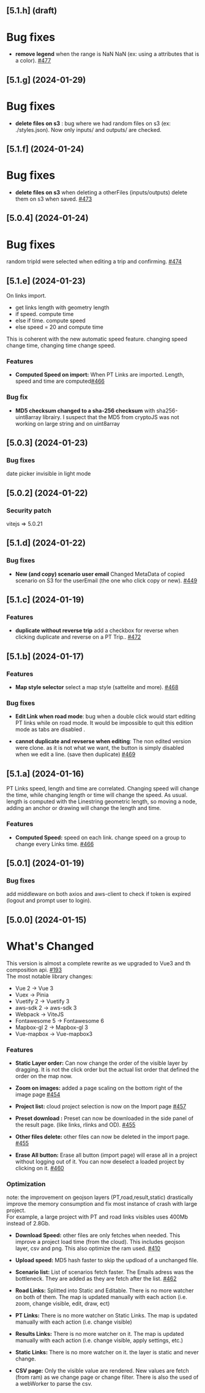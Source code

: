 ## [5.1.h] (draft)

# Bug fixes
* **remove legend** when the range is NaN NaN (ex: using a attributes that is a color). [#477](https://github.com/systragroup/quetzal-network-editor/issues/477)

## [5.1.g] (2024-01-29)

# Bug fixes
* **delete files on s3** : bug where we had random files on s3 (ex: ./styles.json). Now only inputs/ and outputs/ are checked.

## [5.1.f] (2024-01-24)

# Bug fixes
* **delete files on s3** when deleting a otherFiles (inputs/outputs) delete them on s3 when saved. [#473](https://github.com/systragroup/quetzal-network-editor/issues/473)


## [5.0.4] (2024-01-24)

# Bug fixes
random tripId were selected when editing a trip and confirming. [#474](https://github.com/systragroup/quetzal-network-editor/issues/474)


## [5.1.e] (2024-01-23)
 On links import. 
 - get links length with geometry length
 - if speed. compute time
 - else if time. compute speed
 - else speed = 20 and compute time

This is coherent with the new automatic speed feature. changing speed change time, changing time change speed.

### Features

* **Computed Speed on import:** When PT Links are imported. Length, speed and time are computed[#466](https://github.com/systragroup/quetzal-network-editor/issues/466)

### Bug fix
* **MD5 checksum changed to a sha-256 checksum** with sha256-uint8array librairy. I suspect that the MD5 from cryptoJS was not working on large string and on uint8array


## [5.0.3] (2024-01-23)

### Bug fixes
date picker invisible in light mode

## [5.0.2] (2024-01-22)

### Security patch
vitejs => 5.0.21


## [5.1.d] (2024-01-22)

### Bug fixes

* **New (and copy) scenario user email** Changed MetaData of copied scenario on S3 for the userEmail (the one who click copy or new). [#449](https://github.com/systragroup/quetzal-network-editor/issues/449)


## [5.1.c] (2024-01-19)

### Features

* **duplicate without reverse trip** add a checkbox for reverse when clicking duplicate and reverse on a PT Trip.. [#472](https://github.com/systragroup/quetzal-network-editor/issues/472)

## [5.1.b] (2024-01-17)

### Features

* **Map style selector** select a map style (sattelite and more). [#468](https://github.com/systragroup/quetzal-network-editor/issues/468)

### Bug fixes

* **Edit Link when road mode**: bug when a double click would start editing PT links while on road mode. It would be impossible to quit this edition mode as tabs are disabled .

* **cannot duplicate and revserse when editing**: The non edited version were clone. as it is not what we want, the button is simply disabled when we edit a line. (save then duplicate) [#469](https://github.com/systragroup/quetzal-network-editor/issues/469)



## [5.1.a] (2024-01-16)

PT Links speed, length and time are correlated.
Changing speed will change the time, while changing length or time will change the speed.
As usual. length is computed with the Linestring geometric length, so moving a node, adding an anchor
or drawing will change the length and time.

### Features

* **Computed Speed:** speed on each link. change speed on a group to change every Links time. [#466](https://github.com/systragroup/quetzal-network-editor/issues/466)

## [5.0.1] (2024-01-19)

### Bug fixes
add middleware on both axios and aws-client to check if token is expired (logout and prompt user to login).

## [5.0.0] (2024-01-15)

# What's Changed
This version is almost a complete rewrite as we upgraded to Vue3 and th composition api. [#193](https://github.com/systragroup/quetzal-network-editor/issues/193)<br>
The most notable library changes:

- Vue 2 -> Vue 3
- Vuex -> Pinia
- Vuetify 2 -> Vuetify 3
- aws-sdk 2 -> aws-sdk 3
- Webpack -> ViteJS
- Fontawesome 5 -> Fontawesome 6
- Mapbox-gl 2 -> Mapbox-gl 3
- Vue-mapbox -> Vue-mapbox3


### Features

* **Static Layer order:** Can now change the order of the visible layer by dragging. It is not the click order but the actual list order that defined the order on the map now.

* **Zoom on images:**  added a page scaling on the bottom right of the image page [#454](https://github.com/systragroup/quetzal-network-editor/issues/454)

* **Project list:**  cloud project selection is now on the Import page [#457](https://github.com/systragroup/quetzal-network-editor/issues/457)


* **Preset download :** Preset can now be downloaded in the side panel of the result page. (like links, rlinks and OD).   [#455](https://github.com/systragroup/quetzal-network-editor/issues/455)

* **Other files delete:** other files can now be deleted in the import page. [#455](https://github.com/systragroup/quetzal-network-editor/issues/455)

* **Erase All button:** Erase all button (import page) will erase all in a project without logging out of it. You can now deselect a loaded project by clicking on it. [#460](https://github.com/systragroup/quetzal-network-editor/issues/460)


### Optimization
note: the improvement on geojson layers (PT,road,result,static) drastically improve the memory consumption and fix most instance of crash with large project. <br>
For example, a large project with PT and road links visibles uses 400Mb instead of 2.8Gb. 


* **Download Speed:** other files are only fetches when needed. This improve a project load time (from the cloud). This includes geojson layer, csv and png. This also optimize the ram used. [#410](https://github.com/systragroup/quetzal-network-editor/issues/410)

* **Upload speed:** MD5 hash faster to skip the updload of a unchanged file.

* **Scenario list:** List of scenarios fetch faster. The Emails adress was the bottleneck. They are added as they are fetch after the list. [#462](https://github.com/systragroup/quetzal-network-editor/issues/462)

* **Road Links:** Splitted into Static and Editable. There is no more watcher on both of them. The map is updated manually with each action (i.e. zoom, change visible, edit, draw, ect)

* **PT Links:** There is no more watcher on Static Links. The map is updated manually with each action (i.e. change visible)

* **Results Links:** There is no more watcher on it. The map is updated manually with each action (i.e. change visible, apply settings, etc.)

* **Static Links:** There is no more watcher on it. the layer is static and never change.

* **CSV page:** Only the visible value are rendered. New values are fetch (from ram) as we change page or change filter. There is also the used of a webWorker to parse the csv.